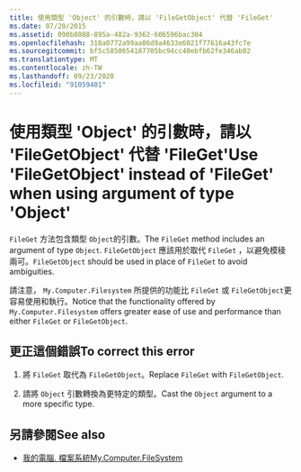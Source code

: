 ```yaml
---
title: 使用類型 'Object' 的引數時，請以 'FileGetObject' 代替 'FileGet'
ms.date: 07/20/2015
ms.assetid: 090b8088-895a-482a-9362-606596bac304
ms.openlocfilehash: 318a0772a99aa86d9a4633e6021f77616a43fc7e
ms.sourcegitcommit: bf5c5850654187705bc94cc40ebfb62fe346ab02
ms.translationtype: MT
ms.contentlocale: zh-TW
ms.lasthandoff: 09/23/2020
ms.locfileid: "91059401"
---
```

# <a name="use-filegetobject-instead-of-fileget-when-using-argument-of-type-object"></a><span data-ttu-id="ae46a-102">使用類型 'Object' 的引數時，請以 'FileGetObject' 代替 'FileGet'</span><span class="sxs-lookup"><span data-stu-id="ae46a-102">Use 'FileGetObject' instead of 'FileGet' when using argument of type 'Object'</span></span>

<span data-ttu-id="ae46a-103">`FileGet` 方法包含類型 `Object`的引數。</span><span class="sxs-lookup"><span data-stu-id="ae46a-103">The `FileGet` method includes an argument of type `Object`.</span></span> <span data-ttu-id="ae46a-104">`FileGetObject` 應該用於取代 `FileGet` ，以避免模稜兩可。</span><span class="sxs-lookup"><span data-stu-id="ae46a-104">`FileGetObject` should be used in place of `FileGet` to avoid ambiguities.</span></span>  
  
 <span data-ttu-id="ae46a-105">請注意， `My.Computer.Filesystem` 所提供的功能比 `FileGet` 或 `FileGetObject`更容易使用和執行。</span><span class="sxs-lookup"><span data-stu-id="ae46a-105">Notice that the functionality offered by `My.Computer.Filesystem` offers greater ease of use and performance than either `FileGet` or `FileGetObject`.</span></span>  
  
## <a name="to-correct-this-error"></a><span data-ttu-id="ae46a-106">更正這個錯誤</span><span class="sxs-lookup"><span data-stu-id="ae46a-106">To correct this error</span></span>  
  
1. <span data-ttu-id="ae46a-107">將 `FileGet` 取代為 `FileGetObject`。</span><span class="sxs-lookup"><span data-stu-id="ae46a-107">Replace `FileGet` with `FileGetObject`.</span></span>  
  
2. <span data-ttu-id="ae46a-108">請將 `Object` 引數轉換為更特定的類型。</span><span class="sxs-lookup"><span data-stu-id="ae46a-108">Cast the `Object` argument to a more specific type.</span></span>  
  
## <a name="see-also"></a><span data-ttu-id="ae46a-109">另請參閱</span><span class="sxs-lookup"><span data-stu-id="ae46a-109">See also</span></span>

- [<span data-ttu-id="ae46a-110">我的電腦. 檔案系統</span><span class="sxs-lookup"><span data-stu-id="ae46a-110">My.Computer.FileSystem</span></span>](xref:Microsoft.VisualBasic.FileIO.FileSystem)
